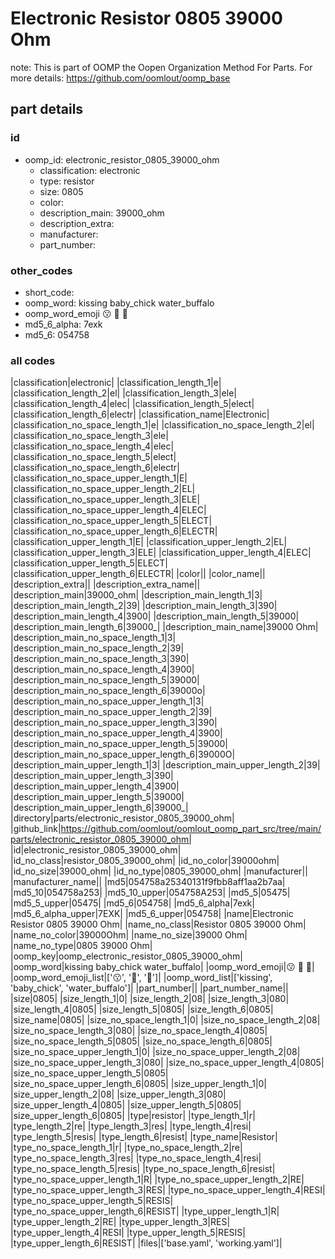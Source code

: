 # Electronic Resistor 0805 39000 Ohm  

note: This is part of OOMP the Oopen Organization Method For Parts. For more details: https://github.com/oomlout/oomp_base

##  part details





### id
* oomp_id: electronic_resistor_0805_39000_ohm
  * classification: electronic
  * type: resistor
  * size: 0805
  * color: 
  * description_main: 39000_ohm
  * description_extra: 
  * manufacturer: 
  * part_number: 

### other_codes
* short_code: 
* oomp_word: kissing baby_chick water_buffalo
* oomp_word_emoji :kissing: :baby_chick: :water_buffalo:
* md5_6_alpha: 7exk
* md5_6: 054758

### all codes 
|classification|electronic|
|classification_length_1|e|
|classification_length_2|el|
|classification_length_3|ele|
|classification_length_4|elec|
|classification_length_5|elect|
|classification_length_6|electr|
|classification_name|Electronic|
|classification_no_space_length_1|e|
|classification_no_space_length_2|el|
|classification_no_space_length_3|ele|
|classification_no_space_length_4|elec|
|classification_no_space_length_5|elect|
|classification_no_space_length_6|electr|
|classification_no_space_upper_length_1|E|
|classification_no_space_upper_length_2|EL|
|classification_no_space_upper_length_3|ELE|
|classification_no_space_upper_length_4|ELEC|
|classification_no_space_upper_length_5|ELECT|
|classification_no_space_upper_length_6|ELECTR|
|classification_upper_length_1|E|
|classification_upper_length_2|EL|
|classification_upper_length_3|ELE|
|classification_upper_length_4|ELEC|
|classification_upper_length_5|ELECT|
|classification_upper_length_6|ELECTR|
|color||
|color_name||
|description_extra||
|description_extra_name||
|description_main|39000_ohm|
|description_main_length_1|3|
|description_main_length_2|39|
|description_main_length_3|390|
|description_main_length_4|3900|
|description_main_length_5|39000|
|description_main_length_6|39000_|
|description_main_name|39000 Ohm|
|description_main_no_space_length_1|3|
|description_main_no_space_length_2|39|
|description_main_no_space_length_3|390|
|description_main_no_space_length_4|3900|
|description_main_no_space_length_5|39000|
|description_main_no_space_length_6|39000o|
|description_main_no_space_upper_length_1|3|
|description_main_no_space_upper_length_2|39|
|description_main_no_space_upper_length_3|390|
|description_main_no_space_upper_length_4|3900|
|description_main_no_space_upper_length_5|39000|
|description_main_no_space_upper_length_6|39000O|
|description_main_upper_length_1|3|
|description_main_upper_length_2|39|
|description_main_upper_length_3|390|
|description_main_upper_length_4|3900|
|description_main_upper_length_5|39000|
|description_main_upper_length_6|39000_|
|directory|parts/electronic_resistor_0805_39000_ohm|
|github_link|https://github.com/oomlout/oomlout_oomp_part_src/tree/main/parts/electronic_resistor_0805_39000_ohm|
|id|electronic_resistor_0805_39000_ohm|
|id_no_class|resistor_0805_39000_ohm|
|id_no_color|39000ohm|
|id_no_size|39000_ohm|
|id_no_type|0805_39000_ohm|
|manufacturer||
|manufacturer_name||
|md5|054758a25340131f9fbb8aff1aa2b7aa|
|md5_10|054758a253|
|md5_10_upper|054758A253|
|md5_5|05475|
|md5_5_upper|05475|
|md5_6|054758|
|md5_6_alpha|7exk|
|md5_6_alpha_upper|7EXK|
|md5_6_upper|054758|
|name|Electronic Resistor 0805 39000 Ohm|
|name_no_class|Resistor 0805 39000 Ohm|
|name_no_color|39000Ohm|
|name_no_size|39000 Ohm|
|name_no_type|0805 39000 Ohm|
|oomp_key|oomp_electronic_resistor_0805_39000_ohm|
|oomp_word|kissing baby_chick water_buffalo|
|oomp_word_emoji|:kissing: :baby_chick: :water_buffalo:|
|oomp_word_emoji_list|[':kissing:', ':baby_chick:', ':water_buffalo:']|
|oomp_word_list|['kissing', 'baby_chick', 'water_buffalo']|
|part_number||
|part_number_name||
|size|0805|
|size_length_1|0|
|size_length_2|08|
|size_length_3|080|
|size_length_4|0805|
|size_length_5|0805|
|size_length_6|0805|
|size_name|0805|
|size_no_space_length_1|0|
|size_no_space_length_2|08|
|size_no_space_length_3|080|
|size_no_space_length_4|0805|
|size_no_space_length_5|0805|
|size_no_space_length_6|0805|
|size_no_space_upper_length_1|0|
|size_no_space_upper_length_2|08|
|size_no_space_upper_length_3|080|
|size_no_space_upper_length_4|0805|
|size_no_space_upper_length_5|0805|
|size_no_space_upper_length_6|0805|
|size_upper_length_1|0|
|size_upper_length_2|08|
|size_upper_length_3|080|
|size_upper_length_4|0805|
|size_upper_length_5|0805|
|size_upper_length_6|0805|
|type|resistor|
|type_length_1|r|
|type_length_2|re|
|type_length_3|res|
|type_length_4|resi|
|type_length_5|resis|
|type_length_6|resist|
|type_name|Resistor|
|type_no_space_length_1|r|
|type_no_space_length_2|re|
|type_no_space_length_3|res|
|type_no_space_length_4|resi|
|type_no_space_length_5|resis|
|type_no_space_length_6|resist|
|type_no_space_upper_length_1|R|
|type_no_space_upper_length_2|RE|
|type_no_space_upper_length_3|RES|
|type_no_space_upper_length_4|RESI|
|type_no_space_upper_length_5|RESIS|
|type_no_space_upper_length_6|RESIST|
|type_upper_length_1|R|
|type_upper_length_2|RE|
|type_upper_length_3|RES|
|type_upper_length_4|RESI|
|type_upper_length_5|RESIS|
|type_upper_length_6|RESIST|
|files|['base.yaml', 'working.yaml']|
